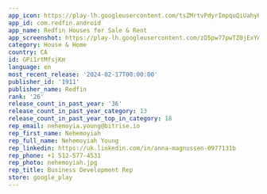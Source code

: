 ```yaml
---
app_icon: https://play-lh.googleusercontent.com/tsZMrtvPdyrImpquQiUahy6V4sUAeAfTIxDBUOr4phkBct8e-uIGUjXtdjdW6CH-rg
app_id: com.redfin.android
app_name: Redfin Houses for Sale & Rent
app_screenshot: https://play-lh.googleusercontent.com/zD5pw77pwTZ0jExYA_rXlaAnMQS2HrDW8mNpOEI_KCQnN5GaHNbbUUxqMWXCgEYdAaM
category: House & Home
country: CA
id: GPi1rtMfsjKm
language: en
most_recent_release: '2024-02-17T00:00:00'
publisher_id: '1911'
publisher_name: Redfin
rank: '26'
release_count_in_past_year: '36'
release_count_in_past_year_category: 13
release_count_in_past_year_top_in_category: 18
rep_email: nehemoyia.young@bitrise.io
rep_first_name: Nehemoyiah
rep_full_name: Nehemoyiah Young
rep_linkedin: https://uk.linkedin.com/in/anna-magnussen-0977131b
rep_phone: +1 512-577-4531
rep_photo: nehemoyiah.jpg
rep_title: Business Development Rep
store: google_play
---
```

